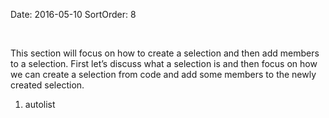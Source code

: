 Date: 2016-05-10
SortOrder: 8

 

This section will focus on how to create a selection and then add members to a selection. First let’s discuss what a selection is and then focus on how we can create a selection from code and add some members to the newly created selection.

1. autolist
